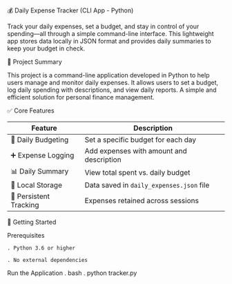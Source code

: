 💰 Daily Expense Tracker (CLI App - Python)

Track your daily expenses, set a budget, and stay in control of your spending—all through a simple command-line interface. This lightweight app stores data locally in JSON format and provides daily summaries to keep your budget in check.



 🧾 Project Summary

This project is a command-line application developed in Python to help users manage and monitor daily expenses. It allows users to set a budget, log daily spending with descriptions, and view daily reports. A simple and efficient solution for personal finance management.



 ✅ Core Features

| Feature               | Description                                                    |
|------------------------|----------------------------------------------------------------|
| 📅 Daily Budgeting      | Set a specific budget for each day                             |
| ➕ Expense Logging      | Add expenses with amount and description                        |
| 📊 Daily Summary        | View total spent vs. daily budget                              |
| 💾 Local Storage        | Data saved in `daily_expenses.json` file                       |
| 🔁 Persistent Tracking  | Expenses retained across sessions                              |



🚀 Getting Started

  Prerequisites
  
    . Python 3.6 or higher
    
    . No external dependencies

  Run the Application
     . bash
     . python tracker.py
